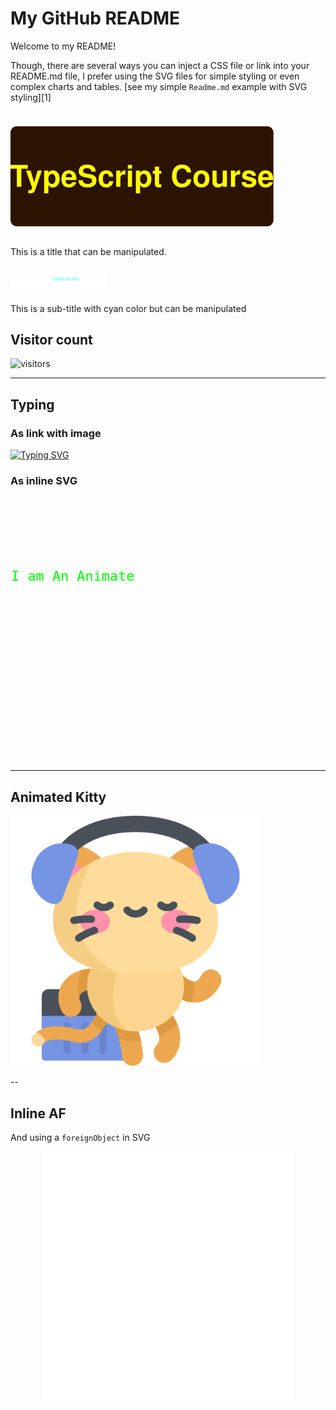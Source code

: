 # My GitHub README

Welcome to my README!

Though, there are several ways you can inject a CSS file or link into your README.md file, I prefer using the SVG files for simple styling or even complex charts and tables. [see my simple `Readme.md` example with SVG styling][1]

## ![plot](./title.svg)

This is a title that can be manipulated.

## ![plot](./subTitle.svg)

This is a sub-title with cyan color but can be manipulated

## Visitor count

![visitors](https://visitor-badge.glitch.me/badge?page_id=kuramiuvestnik.visitor-badge.issue.1&left_color=green&right_color=red)

---
## Typing

### As link with image
[![Typing SVG](https://readme-typing-svg.demolab.com?font=Fira+Code&pause=1000&random=false&width=435&lines=The+five+boxing+wizards+jump+quickly)](https://git.io/typing-svg)    


### As inline SVG 

<svg width="100%" height="100%" viewBox="30 -50 600 500" xmlns="http://www.w3.org/2000/svg" xmlns:xlink="http://www.w3.org/1999/xlink" version="1.1">

 <path id="path">
		<animate attributeName="d" from="m0,110 h0" to="m0,110 h1100" dur="6.8s" begin="0s" repeatCount="indefinite"/>
	</path>
	<text font-size="26" font-family="Monospace" fill='#0f0'>
		<textPath xlink:href="#path"> - I am An Animated Typing Example && I'm All SVG.
    </textPath>
	</text>
</svg>

---
## Animated Kitty

<img src='animatedkitty.svg' width='400'/>

--

## Inline AF
And using a `foreignObject` in SVG
<div align="center">
    <img src="example.svg" width="400" height="400" alt="css-in-readme">
</div>
